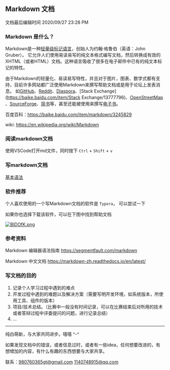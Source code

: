 ## Markdown 文档

文档最后编辑时间  2020/09/27 23:28 PM



### Markdown 是什么？

Markdown是一种[轻量级标记语言](https://baike.baidu.com/item/轻量级标记语言/52671915)，创始人为约翰·格鲁伯（英语：John Gruber）。 它允许人们使用易读易写的纯文本格式编写文档，然后转换成有效的XHTML（或者HTML）文档。这种语言吸收了很多在电子邮件中已有的纯文本标记的特性。

由于Markdown的轻量化、易读易写特性，并且对于图片，图表、数学式都有支持，目前许多网站都广泛使用Markdown来撰写帮助文档或是用于论坛上发表消息。 如[GitHub](https://baike.baidu.com/item/GitHub/10145341)、[Reddit](https://baike.baidu.com/item/Reddit/1272010)、[Diaspora](https://baike.baidu.com/item/Diaspora/10726893)、[Stack Exchange](https://baike.baidu.com/item/Stack Exchange/13777796)、[OpenStreetMap](https://baike.baidu.com/item/OpenStreetMap/3171606) 、[SourceForge](https://baike.baidu.com/item/SourceForge/6562141)、[简书](https://baike.baidu.com/item/简书/5782216)等，甚至还能被使用来撰写[电子书](https://baike.baidu.com/item/电子书/346054)。

百度百科：https://baike.baidu.com/item/markdown/3245829

wiki: https://en.wikipedia.org/wiki/Markdown

### 阅读markdown文档

使用VSCode打开md文件，同时按下 `Ctrl` + `Shift` + `v` 

### 写markdown文档

[基本语法](https://www.jianshu.com/p/191d1e21f7ed)



### 软件推荐

个人喜欢使用的一个写Markdown文档的软件是 `Typora`， 可以尝试一下

如果你也选择下载该软件，可以在下图中找到帮助文档

[![BlDOfK.png](https://s1.ax1x.com/2020/10/27/BlDOfK.png)](https://imgchr.com/i/BlDOfK)



### 参考资料

Markdown 编辑器语法指南 https://segmentfault.com/markdown

Markdown 中文文档 https://markdown-zh.readthedocs.io/en/latest/



### 写文档的目的

1. 记录个人学习过程中遇到的难点
2. 开发过程中遇到的难题以及解决方案（需要写明开发环境，如系统版本，所使用工具、组件的版本）
3. 项目/技术总结。（比赛中一般没有时间记录，可以在比赛结束后对所用的技术或者答辩过程中评委提问的问题，进行记录总结）
4. ...



******************************************************************************

纯白萌新，与大家共同进步。嘻嘻 ^-^

如果发现文档中的错误，或者信息过时，或者有一些idea，任何想要改进的，有想增加的内容，有什么有趣的东西想要与大家共享。

联系：980760365gt@gmail.com  1140748915@qq.com

